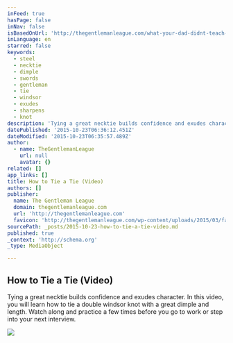 ```yaml
---
inFeed: true
hasPage: false
inNav: false
isBasedOnUrl: 'http://thegentlemanleague.com/what-your-dad-didnt-teach-you/'
inLanguage: en
starred: false
keywords:
  - steel
  - necktie
  - dimple
  - swords
  - gentleman
  - tie
  - windsor
  - exudes
  - sharpens
  - knot
description: 'Tying a great necktie builds confidence and exudes character. In this video, you will learn how to tie a double windsor knot with a great dimple and length. Watch along and practice a few times before you go to work or step into your next interview.'
datePublished: '2015-10-23T06:36:12.451Z'
dateModified: '2015-10-23T06:35:57.489Z'
author:
  - name: TheGentlemanLeague
    url: null
    avatar: {}
related: []
app_links: []
title: How to Tie a Tie (Video)
authors: []
publisher:
  name: The Gentleman League
  domain: thegentlemanleague.com
  url: 'http://thegentlemanleague.com'
  favicon: 'http://thegentlemanleague.com/wp-content/uploads/2015/03/favicon-150x150.png'
sourcePath: _posts/2015-10-23-how-to-tie-a-tie-video.md
published: true
_context: 'http://schema.org'
_type: MediaObject

---
```

<article style=""><h1>How to Tie a Tie (Video)</h1><p>Tying a great necktie builds confidence and exudes character. In this video, you will learn how to tie a double windsor knot with a great dimple and length. Watch along and practice a few times before you go to work or step into your next interview.</p><img src="http://thegentlemanleague.com/wp-content/uploads/2015/03/Tie-Cover-e1427006929660.jpg" /></article>